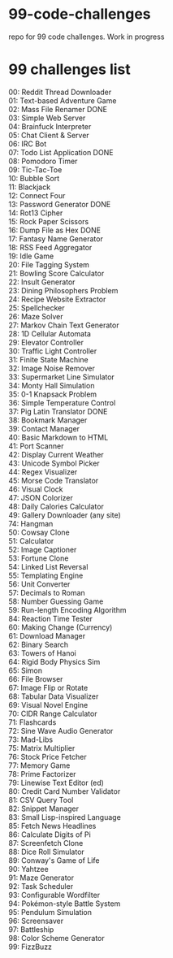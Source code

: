 # 99-code-challenges
repo for 99 code challenges. Work in progress

# 99 challenges list

00: Reddit Thread Downloader		<br />
01: Text-based Adventure Game		<br />
02: Mass File Renamer	DONE	<br />
03: Simple Web Server		<br />
04: Brainfuck Interpreter		<br />
05: Chat Client & Server		<br />
06: IRC Bot		<br />
07: Todo List Application	DONE	<br />
08: Pomodoro Timer		<br />
09: Tic-Tac-Toe		<br />
10: Bubble Sort		<br />
11: Blackjack		<br />
12: Connect Four		<br />
13: Password Generator	DONE	<br />
14: Rot13 Cipher		<br />
15: Rock Paper Scissors		<br />
16: Dump File as Hex	DONE	<br />
17: Fantasy Name Generator		<br />
18: RSS Feed Aggregator		<br />
19: Idle Game		<br />
20: File Tagging System		<br />
21: Bowling Score Calculator		<br />
22: Insult Generator		<br />
23: Dining Philosophers Problem		<br />
24: Recipe Website Extractor		<br />
25: Spellchecker		<br />
26: Maze Solver		<br />
27: Markov Chain Text Generator		<br />
28: 1D Cellular Automata		<br />
29: Elevator Controller		<br />
30: Traffic Light Controller		<br />
31: Finite State Machine		<br />
32: Image Noise Remover		<br />
33: Supermarket Line Simulator		<br />
34: Monty Hall Simulation		<br />
35: 0-1 Knapsack Problem		<br />
36: Simple Temperature Control		<br />
37: Pig Latin Translator	DONE	<br />
38: Bookmark Manager		<br />
39: Contact Manager		<br />
40: Basic Markdown to HTML		<br />
41: Port Scanner		<br />
42: Display Current Weather		<br />
43: Unicode Symbol Picker		<br />
44: Regex Visualizer		<br />
45: Morse Code Translator		<br />
46: Visual Clock		<br />
47: JSON Colorizer		<br />
48: Daily Calories Calculator		<br />
49: Gallery Downloader (any site) <br />
74: Hangman		<br />
50: Cowsay Clone		<br />
51: Calculator		<br />
52: Image Captioner		<br />
53: Fortune Clone		<br />
54: Linked List Reversal		<br />
55: Templating Engine		<br />
56: Unit Converter <br />
57: Decimals to Roman		<br />
58: Number Guessing Game		<br />
59: Run-length Encoding Algorithm <br />
84: Reaction Time Tester		<br />
60: Making Change (Currency)		<br />
61: Download Manager		<br />
62: Binary Search		<br />
63: Towers of Hanoi		<br />
64: Rigid Body Physics Sim		<br />
65: Simon		<br />
66: File Browser		<br />
67: Image Flip or Rotate		<br />
68: Tabular Data Visualizer		<br />
69: Visual Novel Engine		<br />
70: CIDR Range Calculator		<br />
71: Flashcards		<br />
72: Sine Wave Audio Generator		<br />
73: Mad-Libs		<br />
75: Matrix Multiplier		<br />
76: Stock Price Fetcher		<br />
77: Memory Game		<br />
78: Prime Factorizer		<br />
79: Linewise Text Editor (ed)		<br />
80: Credit Card Number Validator		<br />
81: CSV Query Tool		<br />
82: Snippet Manager		<br />
83: Small Lisp-inspired Language		<br />
85: Fetch News Headlines		<br />
86: Calculate Digits of Pi		<br />
87: Screenfetch Clone		<br />
88: Dice Roll Simulator		<br />
89: Conway's Game of Life		<br />
90: Yahtzee		<br />
91: Maze Generator		<br />
92: Task Scheduler		<br />
93: Configurable Wordfilter		<br />
94: Pokémon-style Battle System		<br />
95: Pendulum Simulation		<br />
96: Screensaver		<br />
97: Battleship		<br />
98: Color Scheme Generator		<br />
99: FizzBuzz		<br />
